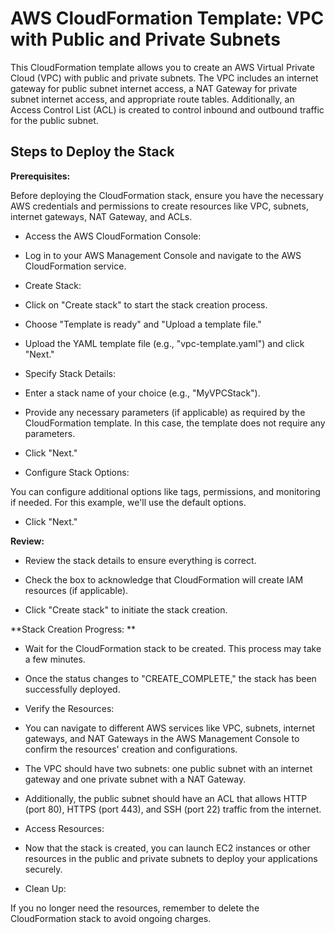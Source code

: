 # AWS CloudFormation Template: VPC with Public and Private Subnets


This CloudFormation template allows you to create an AWS Virtual Private Cloud (VPC) with public and private subnets. The VPC includes an internet gateway for public subnet internet access, a NAT Gateway for private subnet internet access, and appropriate route tables. Additionally, an Access Control List (ACL) is created to control inbound and outbound traffic for the public subnet.

## Steps to Deploy the Stack

**Prerequisites:**

Before deploying the CloudFormation stack, ensure you have the necessary AWS credentials and permissions to create resources like VPC, subnets, internet gateways, NAT Gateway, and ACLs.

- Access the AWS CloudFormation Console:

- Log in to your AWS Management Console and navigate to the AWS CloudFormation service.

- Create Stack:

- Click on "Create stack" to start the stack creation process.

- Choose "Template is ready" and "Upload a template file."

- Upload the YAML template file (e.g., "vpc-template.yaml") and click "Next."

- Specify Stack Details:

- Enter a stack name of your choice (e.g., "MyVPCStack").

- Provide any necessary parameters (if applicable) as required by the CloudFormation template. In this case, the template does not require any parameters.

- Click "Next."

- Configure Stack Options:

You can configure additional options like tags, permissions, and monitoring if needed. For this example, we'll use the default options.

- Click "Next."

**Review:**

- Review the stack details to ensure everything is correct.

- Check the box to acknowledge that CloudFormation will create IAM resources (if applicable).

- Click "Create stack" to initiate the stack creation.

**Stack Creation Progress:
**
- Wait for the CloudFormation stack to be created. This process may take a few minutes.

- Once the status changes to "CREATE_COMPLETE," the stack has been successfully deployed.

- Verify the Resources:

- You can navigate to different AWS services like VPC, subnets, internet gateways, and NAT Gateways in the AWS Management Console to confirm the resources' creation and configurations.

- The VPC should have two subnets: one public subnet with an internet gateway and one private subnet with a NAT Gateway.

- Additionally, the public subnet should have an ACL that allows HTTP (port 80), HTTPS (port 443), and SSH (port 22) traffic from the internet.

- Access Resources:

- Now that the stack is created, you can launch EC2 instances or other resources in the public and private subnets to deploy your applications securely.

- Clean Up:

If you no longer need the resources, remember to delete the CloudFormation stack to avoid ongoing charges.
